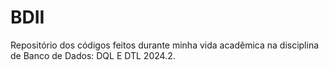 # BDII

Repositório dos códigos feitos durante minha vida acadêmica na disciplina de Banco de Dados: DQL E DTL 2024.2.
